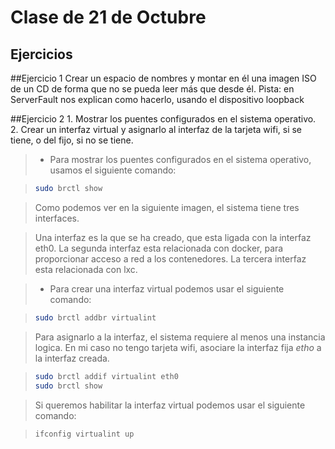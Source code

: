 Clase de 21 de Octubre
=====================

Ejercicios
----------

##Ejercicio 1
    Crear un espacio de nombres y montar en él una imagen ISO de un CD de forma que no se pueda leer más que desde él.
    Pista: en ServerFault nos explican como hacerlo, usando el dispositivo loopback


##Ejercicio 2
    1. Mostrar los puentes configurados en el sistema operativo.
    2. Crear un interfaz virtual y asignarlo al interfaz de la tarjeta wifi, si se tiene, o del fijo,
    si no se tiene.


> * Para mostrar los puentes configurados en el sistema operativo, usamos el 
> siguiente comando:

> ```sh
> sudo brctl show
> ```

> Como podemos ver en la siguiente imagen, el sistema tiene tres interfaces.




> Una interfaz es la que se ha creado, que esta ligada con la interfaz eth0.
> La segunda interfaz esta relacionada con docker, para proporcionar acceso a red a los contenedores. La tercera interfaz esta relacionada con lxc.


> * Para crear una interfaz virtual podemos usar el siguiente comando:

> ```sh
> sudo brctl addbr virtualint
> ```

> Para asignarlo a la interfaz, el sistema requiere al menos una instancia logica. En mi caso no tengo tarjeta wifi, asociare la interfaz fija *etho* a la interfaz creada.

> ```sh
> sudo brctl addif virtualint eth0
> sudo brctl show
> ```

> Si queremos habilitar la interfaz virtual podemos usar el siguiente comando:

> ```sh
> ifconfig virtualint up
> ```